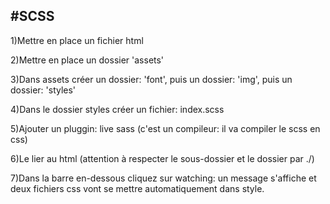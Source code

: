 ## #SCSS

1)Mettre en place un fichier html

2)Mettre en place un dossier 'assets'

3)Dans assets créer un dossier: 'font', puis un dossier: 'img', puis un dossier: 'styles'

4)Dans le dossier styles créer un fichier: index.scss

5)Ajouter un pluggin: live sass (c'est un compileur: il va compiler le scss en css)

6)Le lier au html (attention à respecter le sous-dossier et le dossier par ./)

7)Dans la barre en-dessous cliquez sur watching: un message s'affiche et deux fichiers css vont se mettre automatiquement dans style.
